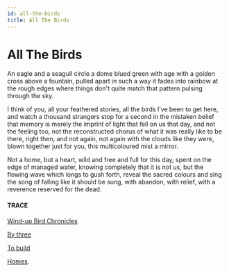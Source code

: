```yaml
---
id: all-the-birds
title: All The Birds 
---
```


# All The Birds

An eagle and a seagull circle
a dome blued green with age
with a golden cross above a fountain,
pulled apart in such a way
it fades into rainbow at the rough edges
where things don't quite match
that pattern pulsing through the sky.

I think of you, 
all your feathered stories,
all the birds I’ve been to get here,
and watch a thousand strangers stop
for a second in the mistaken belief
that memory is merely the imprint 
of light that fell on us that day,
and not the feeling too,
not the reconstructed chorus
of what it was really like
to be there, right then, 
and not again, not again 
with the clouds like they were,
blown together just for you,
this multicoloured mist a mirror.

Not a home, but a heart, 
wild and free
and full for this day,
spent on the edge of managed water,
knowing completely
that it is not us, 
but the flowing wave
which longs to gush forth,
reveal the sacred colours
and sing the song of falling
like it should be sung, 
with abandon, with relief, 
with a reverence 
reserved for the dead.


#### TRACE

[Wind-up Bird Chronicles](http://www.harukimurakami.com/book/the-wind-up-bird-chronicle)

[By three](https://www.youtube.com/watch?v=4k2PJFPu57Y "Bob Marley")

[To build](https://www.youtube.com/watch?v=bjjc59FgUpg "Cinematic Orchestra ft. Patrick Watson")

[Homes](https://www.youtube.com/watch?v=VyvCJPNP8RQ?t=20 "Passenger").
